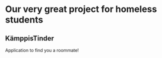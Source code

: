 # Our very great project for homeless students
## KämppisTinder 
Application to find you a roommate! 